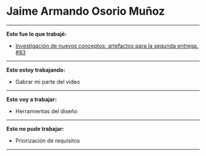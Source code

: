 # Jaime Armando Osorio Muñoz

---
**Esto fue lo que trabajé:**

- [Investigación de nuevos conceptos: artefactos para la segunda entrega. #83](https://github.com/ricardo-andre-pool-cen/Equipo-0_prototipo_de_software_-seudo_repositorio/issues/83)
---
**Esto estoy trabajando:**

- Gabrar mi parte del video

---
**Esto voy a trabajar:**

- Herramientas del diseño

---
**Esto no pude trabajar:**

- Priorización de requisitos

---
